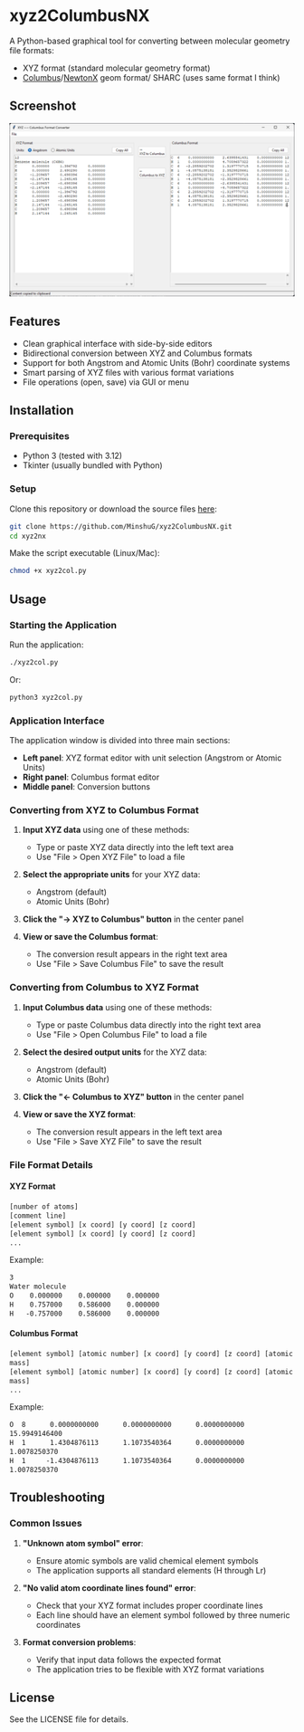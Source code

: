 # xyz2ColumbusNX

A Python-based graphical tool for converting between molecular geometry file formats:
- XYZ format (standard molecular geometry format) 
- [Columbus](https://gitlab.com/columbus-program-system/columbus)/[NewtonX](https://gitlab.com/light-and-molecules/newtonx) geom format/ SHARC (uses same format I think)

## Screenshot
<img src="./Screenshot.png" alt="Screenshot of the application" width="600"/>

## Features

- Clean graphical interface with side-by-side editors
- Bidirectional conversion between XYZ and Columbus formats
- Support for both Angstrom and Atomic Units (Bohr) coordinate systems
- Smart parsing of XYZ files with various format variations
- File operations (open, save) via GUI or menu

## Installation

### Prerequisites

- Python 3 (tested with 3.12)
- Tkinter (usually bundled with Python)

### Setup

Clone this repository or download the source files [here]([https://github.com/MinshuG/xyz2ColumbusNX/releases]):

```bash
git clone https://github.com/MinshuG/xyz2ColumbusNX.git
cd xyz2nx
```

Make the script executable (Linux/Mac):

```bash
chmod +x xyz2col.py
```

## Usage

### Starting the Application

Run the application:

```bash
./xyz2col.py
```

Or:

```bash
python3 xyz2col.py
```

### Application Interface

The application window is divided into three main sections:
- **Left panel**: XYZ format editor with unit selection (Angstrom or Atomic Units)
- **Right panel**: Columbus format editor
- **Middle panel**: Conversion buttons

### Converting from XYZ to Columbus Format

1. **Input XYZ data** using one of these methods:
   - Type or paste XYZ data directly into the left text area
   - Use "File > Open XYZ File" to load a file
   
2. **Select the appropriate units** for your XYZ data:
   - Angstrom (default)
   - Atomic Units (Bohr)
   
3. **Click the "→ XYZ to Columbus" button** in the center panel

4. **View or save the Columbus format**:
   - The conversion result appears in the right text area
   - Use "File > Save Columbus File" to save the result

### Converting from Columbus to XYZ Format

1. **Input Columbus data** using one of these methods:
   - Type or paste Columbus data directly into the right text area
   - Use "File > Open Columbus File" to load a file
   
2. **Select the desired output units** for the XYZ data:
   - Angstrom (default)
   - Atomic Units (Bohr)
   
3. **Click the "← Columbus to XYZ" button** in the center panel

4. **View or save the XYZ format**:
   - The conversion result appears in the left text area
   - Use "File > Save XYZ File" to save the result

### File Format Details

#### XYZ Format
```
[number of atoms]
[comment line]
[element symbol] [x coord] [y coord] [z coord]
[element symbol] [x coord] [y coord] [z coord]
...
```

Example:
```
3
Water molecule
O    0.000000    0.000000    0.000000
H    0.757000    0.586000    0.000000
H   -0.757000    0.586000    0.000000
```

#### Columbus Format
```
[element symbol] [atomic number] [x coord] [y coord] [z coord] [atomic mass]
[element symbol] [atomic number] [x coord] [y coord] [z coord] [atomic mass]
...
```

Example:
```
O  8      0.0000000000      0.0000000000      0.0000000000 15.9949146400
H  1      1.4304876113      1.1073540364      0.0000000000  1.0078250370
H  1     -1.4304876113      1.1073540364      0.0000000000  1.0078250370
```

## Troubleshooting

### Common Issues

1. **"Unknown atom symbol" error**:
   - Ensure atomic symbols are valid chemical element symbols
   - The application supports all standard elements (H through Lr)
   
2. **"No valid atom coordinate lines found" error**:
   - Check that your XYZ format includes proper coordinate lines
   - Each line should have an element symbol followed by three numeric coordinates

3. **Format conversion problems**:
   - Verify that input data follows the expected format
   - The application tries to be flexible with XYZ format variations

## License

See the LICENSE file for details.
